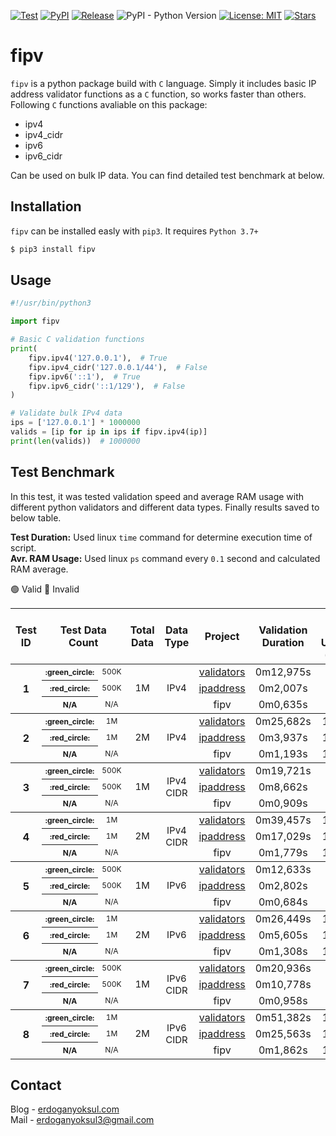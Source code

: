 [![Test](https://github.com/eredotpkfr/fipv/actions/workflows/python-package-test.yml/badge.svg)](https://github.com/eredotpkfr/fipv/actions/workflows/python-package-test.yml)
[![PyPI](https://img.shields.io/pypi/v/fipv)](https://pypi.org/project/fipv/)
[![Release](https://img.shields.io/github/v/release/eredotpkfr/fipv)](https://www.github.com/eredotpkfr/fipv/releases/latest)
![PyPI - Python Version](https://img.shields.io/pypi/pyversions/fipv)
[![License: MIT](https://img.shields.io/badge/license-MIT-informational.svg)](https://opensource.org/licenses/MIT)
[![Stars](https://img.shields.io/github/stars/eredotpkfr/fipv?style=social)](https://www.github.com/eredotpkfr/fipv)

# fipv
`fipv` is a python package build with `C` language. Simply it includes basic IP address validator functions as a `C` function, so works faster than others. Following `C` functions avaliable on this package:
- ipv4
- ipv4_cidr
- ipv6
- ipv6_cidr

Can be used on bulk IP data. You can find detailed test benchmark at below.

## Installation
`fipv` can be installed easly with `pip3`. It requires `Python 3.7+`
```sh
$ pip3 install fipv
```
## Usage
```python
#!/usr/bin/python3

import fipv

# Basic C validation functions
print(
    fipv.ipv4('127.0.0.1'),  # True
    fipv.ipv4_cidr('127.0.0.1/44'),  # False
    fipv.ipv6('::1'),  # True
    fipv.ipv6_cidr('::1/129'),  # False
)

# Validate bulk IPv4 data
ips = ['127.0.0.1'] * 1000000
valids = [ip for ip in ips if fipv.ipv4(ip)]
print(len(valids))  # 1000000
```

## Test Benchmark
In this test, it was tested validation speed and average RAM usage with different python validators and different data types. Finally results saved to below table.

<b>Test Duration:</b> Used linux `time` command for determine execution time of script.<br/>
<b>Avr. RAM Usage:</b> Used linux `ps` command every `0.1` second and calculated RAM average.

:green_circle: Valid :red_circle: Invalid
<table>
  <thead>
    <tr>
      <th align="center" scope="col">Test ID</th>
      <th align="center" scope="col" colspan="2" scope="colgroup">Test Data Count</th>
      <th align="center" scope="col">Total Data</th>
      <th align="center" scope="col">Data Type</th>
      <th align="center">Project</th>
      <th align="center">Validation Duration</th>
      <th align="center">Avr. RAM Usage (MB)</th>
    </tr>
  </thead>
  <tbody>
    <tr>
      <th align="center" rowspan="3" scope="rowgroup" >1</th>
      <th align="center" scope="row" style="font-size: 12px;">:green_circle:</th>
      <td align="center" style="font-size: 12px; ">500K</td>
      <td align="center" style="font-size: 15px; " rowspan="3">1M</td>
      <td align="center" style="font-size: 15px; " rowspan="3">IPv4</td>
      <td align="center"><a href="https://github.com/kvesteri/validators" target="_blank">validators</a></td>
      <td align="center">0m12,975s</td>
      <td align="center">85M</td>
    </tr>
    <tr>
      <th align="center" scope="row" style="font-size: 12px;">:red_circle:</th>
      <td align="center" style="font-size: 12px; ">500K</td>
      <td align="center"><a href="https://docs.python.org/3/library/ipaddress.html" target="_blank">ipaddress</a></td>
      <td align="center">0m2,007s</td>
      <td align="center">80M</td>
    </tr>
    <tr>
      <th align="center" scope="row" style="font-size: 12px;">N/A</th>
      <td align="center" style="font-size: 12px; ">N/A</td>
      <td align="center">fipv</td>
      <td align="center">0m0,635s</td>
      <td align="center">76M</td>
    </tr>
  </tbody>
  <tbody>
    <tr>
      <th align="center" rowspan="3" scope="rowgroup" >2</th>
      <th align="center" scope="row" style="font-size: 12px;">:green_circle:</th>
      <td align="center" style="font-size: 12px; ">1M</td>
      <td align="center" style="font-size: 15px; " rowspan="3">2M</td>
      <td align="center" style="font-size: 15px; " rowspan="3">IPv4</td>
      <td align="center"><a href="https://github.com/kvesteri/validators" target="_blank">validators</a></td>
      <td align="center">0m25,682s</td>
      <td align="center">151M</td>
    </tr>
    <tr>
      <th align="center" scope="row" style="font-size: 12px;">:red_circle:</th>
      <td align="center" style="font-size: 12px; ">1M</td>
      <td align="center"><a href="https://docs.python.org/3/library/ipaddress.html" target="_blank">ipaddress</a></td>
      <td align="center">0m3,937s</td>
      <td align="center">154M</td>
    </tr>
    <tr>
      <th align="center" scope="row" style="font-size: 12px;">N/A</th>
      <td align="center" style="font-size: 12px; ">N/A</td>
      <td align="center">fipv</td>
      <td align="center">0m1,193s</td>
      <td align="center">150M</td>
    </tr>
  </tbody>
  <tbody>
    <tr>
      <th align="center" rowspan="3" scope="rowgroup" >3</th>
      <th align="center" scope="row" style="font-size: 12px;">:green_circle:</th>
      <td align="center" style="font-size: 12px; ">500K</td>
      <td align="center" style="font-size: 15px; " rowspan="3">1M</td>
      <td align="center" style="font-size: 15px; " rowspan="3">IPv4 CIDR</td>
      <td align="center"><a href="https://github.com/kvesteri/validators" target="_blank">validators</a></td>
      <td align="center">0m19,721s</td>
      <td align="center">96M</td>
    </tr>
    <tr>
      <th align="center" scope="row" style="font-size: 12px;">:red_circle:</th>
      <td align="center" style="font-size: 12px; ">500K</td>
      <td align="center"><a href="https://docs.python.org/3/library/ipaddress.html" target="_blank">ipaddress</a></td>
      <td align="center">0m8,662s</td>
      <td align="center">89M</td>
    </tr>
    <tr>
      <th align="center" scope="row" style="font-size: 12px;">N/A</th>
      <td align="center" style="font-size: 12px; ">N/A</td>
      <td align="center">fipv</td>
      <td align="center">0m0,909s</td>
      <td align="center">77M</td>
    </tr>
  </tbody>
  <tbody>
    <tr>
      <th align="center" rowspan="3" scope="rowgroup" >4</th>
      <th align="center" scope="row" style="font-size: 12px;">:green_circle:</th>
      <td align="center" style="font-size: 12px; ">1M</td>
      <td align="center" style="font-size: 15px; " rowspan="3">2M</td>
      <td align="center" style="font-size: 15px; " rowspan="3">IPv4 CIDR</td>
      <td align="center"><a href="https://github.com/kvesteri/validators" target="_blank">validators</a></td>
      <td align="center">0m39,457s</td>
      <td align="center">179M</td>
    </tr>
    <tr>
      <th align="center" scope="row" style="font-size: 12px;">:red_circle:</th>
      <td align="center" style="font-size: 12px; ">1M</td>
      <td align="center"><a href="https://docs.python.org/3/library/ipaddress.html" target="_blank">ipaddress</a></td>
      <td align="center">0m17,029s</td>
      <td align="center">174M</td>
    </tr>
    <tr>
      <th align="center" scope="row" style="font-size: 12px;">N/A</th>
      <td align="center" style="font-size: 12px; ">N/A</td>
      <td align="center">fipv</td>
      <td align="center">0m1,779s</td>
      <td align="center">174M</td>
    </tr>
  </tbody>
  <tbody>
    <tr>
      <th align="center" rowspan="3" scope="rowgroup" >5</th>
      <th align="center" scope="row" style="font-size: 12px;">:green_circle:</th>
      <td align="center" style="font-size: 12px; ">500K</td>
      <td align="center" style="font-size: 15px; " rowspan="3">1M</td>
      <td align="center" style="font-size: 15px; " rowspan="3">IPv6</td>
      <td align="center"><a href="https://github.com/kvesteri/validators" target="_blank">validators</a></td>
      <td align="center">0m12,633s</td>
      <td align="center">96M</td>
    </tr>
    <tr>
      <th align="center" scope="row" style="font-size: 12px;">:red_circle:</th>
      <td align="center" style="font-size: 12px; ">500K</td>
      <td align="center"><a href="https://docs.python.org/3/library/ipaddress.html" target="_blank">ipaddress</a></td>
      <td align="center">0m2,802s</td>
      <td align="center">92M</td>
    </tr>
    <tr>
      <th align="center" scope="row" style="font-size: 12px;">N/A</th>
      <td align="center" style="font-size: 12px; ">N/A</td>
      <td align="center">fipv</td>
      <td align="center">0m0,684s</td>
      <td align="center">87M</td>
    </tr>
  </tbody>
  <tbody>
    <tr>
      <th align="center" rowspan="3" scope="rowgroup" >6</th>
      <th align="center" scope="row" style="font-size: 12px;">:green_circle:</th>
      <td align="center" style="font-size: 12px; ">1M</td>
      <td align="center" style="font-size: 15px; " rowspan="3">2M</td>
      <td align="center" style="font-size: 15px; " rowspan="3">IPv6</td>
      <td align="center"><a href="https://github.com/kvesteri/validators" target="_blank">validators</a></td>
      <td align="center">0m26,449s</td>
      <td align="center">183M</td>
    </tr>
    <tr>
      <th align="center" scope="row" style="font-size: 12px;">:red_circle:</th>
      <td align="center" style="font-size: 12px; ">1M</td>
      <td align="center"><a href="https://docs.python.org/3/library/ipaddress.html" target="_blank">ipaddress</a></td>
      <td align="center">0m5,605s</td>
      <td align="center">177M</td>
    </tr>
    <tr>
      <th align="center" scope="row" style="font-size: 12px;">N/A</th>
      <td align="center" style="font-size: 12px; ">N/A</td>
      <td align="center">fipv</td>
      <td align="center">0m1,308s</td>
      <td align="center">172M</td>
    </tr>
  </tbody>
  <tbody>
    <tr>
      <th align="center" rowspan="3" scope="rowgroup" >7</th>
      <th align="center" scope="row" style="font-size: 12px;">:green_circle:</th>
      <td align="center" style="font-size: 12px; ">500K</td>
      <td align="center" style="font-size: 15px; " rowspan="3">1M</td>
      <td align="center" style="font-size: 15px; " rowspan="3">IPv6 CIDR</td>
      <td align="center"><a href="https://github.com/kvesteri/validators" target="_blank">validators</a></td>
      <td align="center">0m20,936s</td>
      <td align="center">99M</td>
    </tr>
    <tr>
      <th align="center" scope="row" style="font-size: 12px;">:red_circle:</th>
      <td align="center" style="font-size: 12px; ">500K</td>
      <td align="center"><a href="https://docs.python.org/3/library/ipaddress.html" target="_blank">ipaddress</a></td>
      <td align="center">0m10,778s</td>
      <td align="center">95M</td>
    </tr>
    <tr>
      <th align="center" scope="row" style="font-size: 12px;">N/A</th>
      <td align="center" style="font-size: 12px; ">N/A</td>
      <td align="center">fipv</td>
      <td align="center">0m0,958s</td>
      <td align="center">93M</td>
    </tr>
  </tbody>
  <tbody>
    <tr>
      <th align="center" rowspan="3" scope="rowgroup" >8</th>
      <th align="center" scope="row" style="font-size: 12px;">:green_circle:</th>
      <td align="center" style="font-size: 12px; ">1M</td>
      <td align="center" style="font-size: 15px; " rowspan="3">2M</td>
      <td align="center" style="font-size: 15px; " rowspan="3">IPv6 CIDR</td>
      <td align="center"><a href="https://github.com/kvesteri/validators" target="_blank">validators</a></td>
      <td align="center">0m51,382s</td>
      <td align="center">184M</td>
    </tr>
    <tr>
      <th align="center" scope="row" style="font-size: 12px;">:red_circle:</th>
      <td align="center" style="font-size: 12px; ">1M</td>
      <td align="center"><a href="https://docs.python.org/3/library/ipaddress.html" target="_blank">ipaddress</a></td>
      <td align="center">0m25,563s</td>
      <td align="center">184M</td>
    </tr>
    <tr>
      <th align="center" scope="row" style="font-size: 12px;">N/A</th>
      <td align="center" style="font-size: 12px; ">N/A</td>
      <td align="center">fipv</td>
      <td align="center">0m1,862s</td>
      <td align="center">168M</td>
    </tr>
  </tbody>
</table>

## Contact
Blog - [erdoganyoksul.com](https://www.erdoganyoksul.com)<br/>
Mail - erdoganyoksul3@gmail.com
